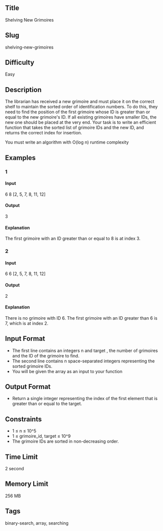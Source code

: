 ## Title

Shelving New Grimoires

## Slug

shelving-new-grimoires

## Difficulty

Easy

## Description

The librarian has received a new grimoire and must place it on the correct shelf to maintain the sorted order of identification numbers. 
To do this, they need to find the position of the first grimoire whose ID is greater than or equal to the new grimoire's ID. 
If all existing grimoires have smaller IDs, the new one should be placed at the very end. Your task is to write an efficient function that takes the sorted list of grimoire IDs and the new ID, and returns the correct index for insertion.


You must write an algorithm with O(log n) runtime complexity

## Examples

### 1

#### Input

6 8
[2, 5, 7, 8, 11, 12]


#### Output

3

#### Explanation

The first grimoire with an ID greater than or equal to 8 is at index 3.

### 2

#### Input

6 6
[2, 5, 7, 8, 11, 12]

#### Output

2

#### Explanation

There is no grimoire with ID 6. The first grimoire with an ID greater than 6 is 7, which is at index 2.

## Input Format

- The first line contains an integers n and target , the number of grimoires and the ID of the grimoire to find. 
- The second line contains n space-separated integers representing the sorted grimoire IDs.
- You will be given the array as an input to your function

## Output Format

- Return a single integer representing the index of the first element that is greater than or equal to the target.


## Constraints

- 1 ≤ n ≤ 10^5
- 1 ≤ grimoire_id, target ≤ 10^9
- The grimoire IDs are sorted in non-decreasing order.

## Time Limit

2 second

## Memory Limit

256 MB

## Tags

binary-search, array, searching
